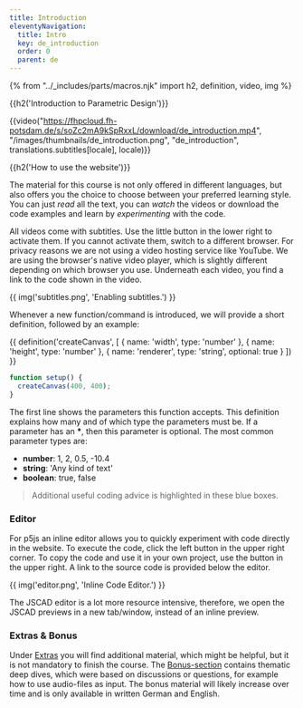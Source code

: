```yaml
---
title: Introduction
eleventyNavigation:
  title: Intro
  key: de_introduction
  order: 0
  parent: de
---
```


{% from "../_includes/parts/macros.njk" import h2, definition, video, img %}

{{h2('Introduction to Parametric Design')}}

{{video("https://fhpcloud.fh-potsdam.de/s/soZc2mA9kSpRxxL/download/de_introduction.mp4", "/images/thumbnails/de_introduction.png", "de_introduction", translations.subtitles[locale], locale)}}

<!--
de: https://fhpcloud.fh-potsdam.de/s/GGGf4jo8z927c9x
en: https://fhpcloud.fh-potsdam.de/s/soZc2mA9kSpRxxL
-->

{{h2('How to use the website')}}

The material for this course is not only offered in different languages, but also offers you the choice to choose between your preferred learning style. You can just *read* all the text, you can *watch* the videos or download the code examples and learn by *experimenting* with the code.

All videos come with subtitles. Use the little button in the lower right to activate them. If you cannot activate them, switch to a different browser. For privacy reasons we are not using a video hosting service like YouTube. We are using the browser's native video player, which is slightly different depending on which browser you use. Underneath each video, you find a link to the code shown in the video.

{{ img('subtitles.png', 'Enabling subtitles.') }}

Whenever a new function/command is introduced, we will provide a short definition, followed by an example:

{{ definition('createCanvas', [
  { name: 'width', type: 'number' },
  { name: 'height', type: 'number' },
  { name: 'renderer', type: 'string', optional: true }
]) }}

```js
function setup() {
  createCanvas(400, 400);
}
```

The first line shows the parameters this function accepts. This definition explains how many and of which type the parameters must be. If a parameter has an **\***, then this parameter is optional. The most common parameter types are:

- **number**: 1, 2, 0.5, -10.4
- **string**: 'Any kind of text'
- **boolean**: true, false

> Additional useful coding advice is highlighted in these blue boxes.

### Editor

For p5js an inline editor allows you to quickly experiment with code directly in the website. To execute the code, click the left button in the upper right corner. To copy the code and use it in your own project, use the button in the upper right. A link to the source code is provided below the editor. 

{{ img('editor.png', 'Inline Code Editor.') }}

The JSCAD editor is a lot more resource intensive, therefore, we open the JSCAD previews in a new tab/window, instead of an inline preview.

### Extras & Bonus

Under [Extras](extras/index.md) you will find additional material, which might be helpful, but it is not mandatory to finish the course. The [Bonus-section](bonus/index.md) contains thematic deep dives, which were based on discussions or questions, for example how to use audio-files as input. The bonus material will likely increase over time and is only available in written German and English.